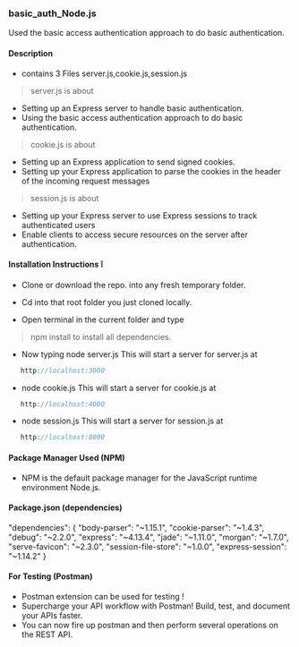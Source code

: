 ### basic_auth_Node.js
Used the basic access authentication approach to do basic authentication.

#### Description 

*  contains 3 Files server.js,cookie.js,session.js 

> server.js is about  

*  Setting up an Express server to handle basic authentication.
*  Using the basic access authentication approach to do basic authentication.

> cookie.js is about

*  Setting up an Express application to send signed cookies.
*  Setting up your Express application to parse the cookies in the header of the incoming request messages


> session.js is about

* Setting up your Express server to use Express sessions to track authenticated users
* Enable clients to access secure resources on the server after authentication.


#### Installation Instructions :grey_exclamation:

* Clone or download the repo. into any fresh temporary folder.

* Cd into that root folder you just cloned locally.

* Open terminal in the current folder and type 

> npm install  to install all dependencies.

*  Now typing node server.js This will start a server for server.js at 

```javascript
   http://localhost:3000 
```

* node cookie.js This will start a server for cookie.js at 

```javascript
   http://localhost:4000 
```


* node session.js This will start a server for session.js at 

```javascript
   http://localhost:8000 
```


#### Package Manager Used (NPM)

* NPM is the default package manager for the JavaScript runtime environment Node.js.

#### Package.json (dependencies)

  "dependencies": {
    "body-parser": "~1.15.1",
    "cookie-parser": "~1.4.3",
    "debug": "~2.2.0",
    "express": "~4.13.4",
    "jade": "~1.11.0",
    "morgan": "~1.7.0",
    "serve-favicon": "~2.3.0",
    "session-file-store": "~1.0.0",
    "express-session": "~1.14.2"
  }


#### For Testing (Postman)

* Postman extension can be used for testing !
* Supercharge your API workflow with Postman! Build, test, and document your APIs faster.
* You can now fire up postman and then perform several operations on the REST API.



